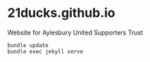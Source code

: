 # 21ducks.github.io
Website for Aylesbury United Supporters Trust

```
bundle update
bundle exec jekyll serve
```
